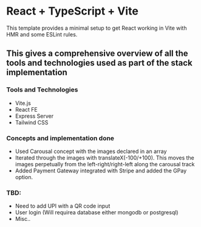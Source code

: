 # React + TypeScript + Vite

This template provides a minimal setup to get React working in Vite with HMR and some ESLint rules.

## This gives a comprehensive overview of all the tools and technologies used as part of the stack implementation

### Tools and Technologies
- Vite.js
- React FE
- Express Server
- Tailwind CSS

### Concepts and implementation done
- Used Carousal concept with the images declared in an array
- Iterated through the images with translateX(-100/+100). This moves the images perpetually from the left-right/right-left along the carousal track
- Added Payment Gateway integrated with Stripe and added the GPay option. 


### TBD:
- Need to add UPI with a QR code input
- User login (Will requirea database either mongodb or postgresql)
- Misc..